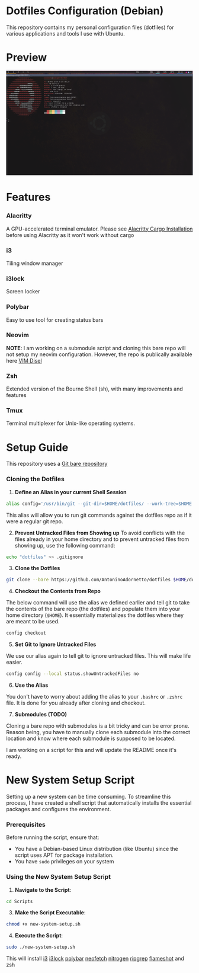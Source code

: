 # Dotfiles Configuration (Debian)

This repository contains my personal configuration files (dotfiles) for various applications and tools I use with Ubuntu.

# Preview

![preview](./Pictures/dotfiles.png)

# Features

### Alacritty

A GPU-accelerated terminal emulator. Please see [Alacritty Cargo Installation](https://github.com/alacritty/alacritty/blob/master/INSTALL.md) before using Alacritty as it won't work without cargo

### i3

Tiling window manager

### i3lock

Screen locker

### Polybar

Easy to use tool for creating status bars

### Neovim

**NOTE**: I am working on a submodule script and cloning this bare repo will not setup my neovim configuration. However, the repo is publically available here [VIM Disel](https://github.com/AntoninoAdornetto/vim-diesel-kickstart)

### Zsh

Extended version of the Bourne Shell (sh), with many improvements and features

### Tmux

Terminal multiplexer for Unix-like operating systems.

# Setup Guide

This repository uses a [Git bare repository](https://www.theserverside.com/blog/Coffee-Talk-Java-News-Stories-and-Opinions/What-is-a-bare-git-repository)

### Cloning the Dotfiles

1. **Define an Alias in your current Shell Session**

```sh
alias config='/usr/bin/git --git-dir=$HOME/dotfiles/ --work-tree=$HOME'
```

This alias will allow you to run git commands against the dotfiles repo as if it were a regular git repo.

2. **Prevent Untracked Files from Showing up**
   To avoid conflicts with the files already in your home directory and to prevent untracked files from showing up, use the following command:

```sh
echo "dotfiles" >> .gitignore
```

3. **Clone the Dotfiles**

```sh
git clone --bare https://github.com/AntoninoAdornetto/dotfiles $HOME/dotfiles
```

4. **Checkout the Contents from Repo**

The below command will use the alias we defined earlier and tell git to take the contents of the bare repo (the dotfiles) and populate them into your home directory (`$HOME`). It essentially materializes the dotfiles where they are meant to be used.

```sh
config checkout
```

5. **Set Git to Ignore Untracked Files**

We use our alias again to tell git to ignore untracked files. This will make life easier.

```sh
config config --local status.showUntrackedFiles no
```

6. **Use the Alias**

You don't have to worry about adding the alias to your `.bashrc` or `.zshrc` file. It is done for you already after cloning and checkout.

7. **Submodules (TODO)**

Cloning a bare repo with submodules is a bit tricky and can be error prone. Reason being, you have to manually clone each submodule into the correct location and know where each submodule is supposed to be located.

I am working on a script for this and will update the README once it's ready.

# New System Setup Script

Setting up a new system can be time consuming. To streamline this process, I have created a shell script that automatically installs the essential packages and configures the environment.

### Prerequisites

Before running the script, ensure that:

- You have a Debian-based Linux distribution (like Ubuntu) since the script uses APT for package installation.
- You have `sudo` privileges on your system

### Using the New System Setup Script

1. **Navigate to the Script**:

```sh
cd Scripts
```

3. **Make the Script Executable**:

```sh
chmod +x new-system-setup.sh
```

4. **Execute the Script**:

```sh
sudo ./new-system-setup.sh
```

This will install [i3](https://github.com/i3/i3) [i3lock](https://github.com/i3/i3lock) [polybar](https://github.com/polybar/polybar) [neofetch](https://github.com/dylanaraps/neofetch) [nitrogen](https://github.com/l3ib/nitrogen) [ripgrep](https://github.com/BurntSushi/ripgrep) [flameshot](https://github.com/flameshot-org/flameshot) and zsh
